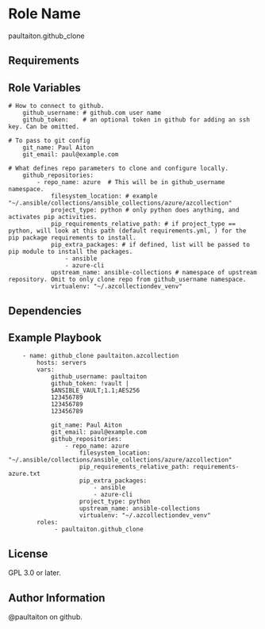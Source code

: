 Role Name
=========
paultaiton.github_clone

Requirements
------------


Role Variables
--------------

    # How to connect to github.
		github_username: # github.com user name
		github_token:    # an optional token in github for adding an ssh key. Can be omitted.

    # To pass to git config
		git_name: Paul Aiton        
		git_email: paul@example.com

    # What defines repo parameters to clone and configure locally.
		github_repositories:
			- repo_name: azure  # This will be in github_username  namespace.
				filesystem_location: # example "~/.ansible/collections/ansible_collections/azure/azcollection"
				project_type: python # only python does anything, and activates pip activities.
				pip_requirements_relative_path: # if project_type == python, will look at this path (default requirements.yml, ) for the pip package requirements to install.
				pip_extra_packages: # if defined, list will be passed to pip module to install the packages.
					- ansible
					- azure-cli
				upstream_name: ansible-collections # namespace of upstream repository. Omit to only clone repo from github_username namespace.
				virtualenv: "~/.azcollectiondev_venv"

Dependencies
------------

Example Playbook
----------------

		- name: github_clone paultaiton.azcollection
			hosts: servers
			vars:
				github_username: paultaiton
				github_token: !vault |
				$ANSIBLE_VAULT;1.1;AES256
				123456789
				123456789
				123456789
				
				git_name: Paul Aiton
				git_email: paul@example.com
				github_repositories:
					- repo_name: azure
						filesystem_location: "~/.ansible/collections/ansible_collections/azure/azcollection"
						pip_requirements_relative_path: requirements-azure.txt
						pip_extra_packages: 
							- ansible
							- azure-cli
						project_type: python
						upstream_name: ansible-collections
						virtualenv: "~/.azcollectiondev_venv"
			roles:
				 - paultaiton.github_clone

License
-------
GPL 3.0 or later.

Author Information
------------------
@paultaiton on github.
